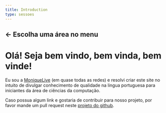 ```yaml
---
title: Introduction
type: sessoes
---
```


## &#8592; Escolha uma área no menu


# Olá! Seja bem vindo, bem vinda, bem vinde!

Eu sou a [MoniqueLive](https://twitter.com/moniquelive) (em quase todas as
redes) e resolvi criar este site no intuito de divulgar conhecimento de
qualidade na lingua portuguesa para iniciantes da área de ciências da
computação.

Caso possua algum link e gostaria de contribuir para nosso projeto, por favor
mande um pull request neste [projeto do github](https://github.com/moniquelive/iniciante).
